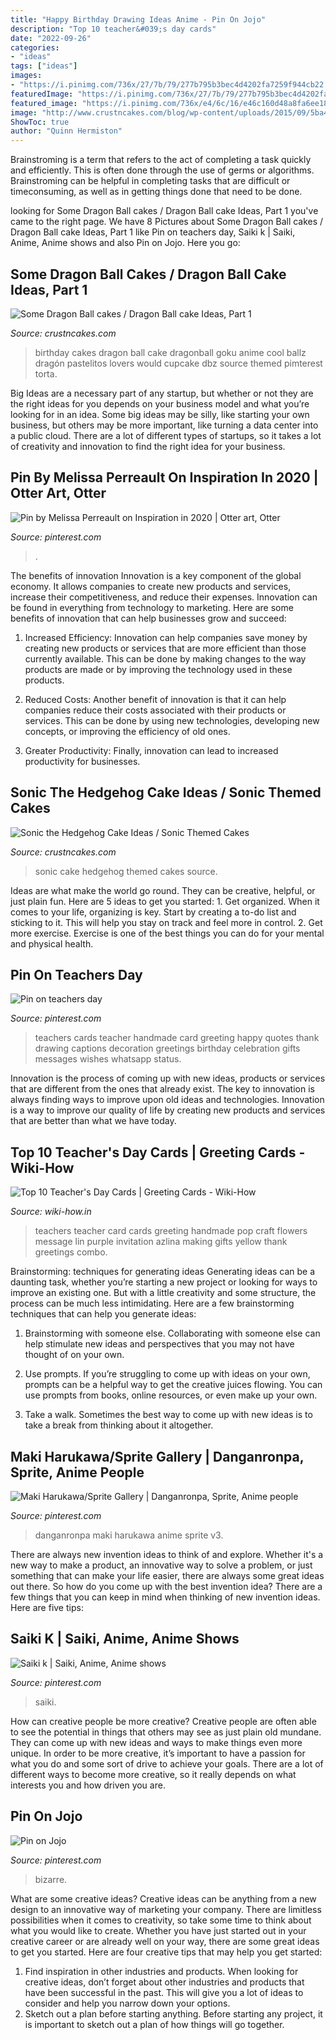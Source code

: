 ```yaml
---
title: "Happy Birthday Drawing Ideas Anime - Pin On Jojo"
description: "Top 10 teacher&#039;s day cards"
date: "2022-09-26"
categories:
- "ideas"
tags: ["ideas"]
images:
- "https://i.pinimg.com/736x/27/7b/79/277b795b3bec4d4202fa7259f944cb22.jpg"
featuredImage: "https://i.pinimg.com/736x/27/7b/79/277b795b3bec4d4202fa7259f944cb22.jpg"
featured_image: "https://i.pinimg.com/736x/e4/6c/16/e46c160d48a8fa6ee1823e5078249737.jpg"
image: "http://www.crustncakes.com/blog/wp-content/uploads/2015/09/5ba43d64071829da6c6d1493f7b6bf03.jpg"
ShowToc: true
author: "Quinn Hermiston"
---
```



Brainstroming is a term that refers to the act of completing a task quickly and efficiently. This is often done through the use of germs or algorithms. Brainstroming can be helpful in completing tasks that are difficult or timeconsuming, as well as in getting things done that need to be done.

	

		
looking for Some Dragon Ball cakes / Dragon Ball cake Ideas, Part 1 you've came to the right page. We have 8 Pictures about Some Dragon Ball cakes / Dragon Ball cake Ideas, Part 1 like Pin on teachers day, Saiki k | Saiki, Anime, Anime shows and also Pin on Jojo. Here you go:
		
    
## Some Dragon Ball Cakes / Dragon Ball Cake Ideas, Part 1

<img loading=lazy src="http://www.crustncakes.com/blog/wp-content/uploads/2015/06/c7fe9b1e922d5f67dcfd563e6875bc44.jpg" onerror="this.onerror=null;this.src='https://tse1.mm.bing.net/th?id=OIP.AXRIwYWu5hFLLNbDU0K_rAHaNK&amp;pid=15.1';" alt="Some Dragon Ball cakes / Dragon Ball cake Ideas, Part 1">

_Source: crustncakes.com_

>birthday cakes dragon ball cake dragonball goku anime cool ballz dragón pastelitos lovers would cupcake dbz source themed pimterest torta. 

	

Big Ideas are a necessary part of any startup, but whether or not they are the right ideas for you depends on your business model and what you’re looking for in an idea. Some big ideas may be silly, like starting your own business, but others may be more important, like turning a data center into a public cloud. There are a lot of different types of startups, so it takes a lot of creativity and innovation to find the right idea for your business.

    
## Pin By Melissa Perreault On Inspiration In 2020 | Otter Art, Otter

<img loading=lazy src="https://i.pinimg.com/736x/27/7b/79/277b795b3bec4d4202fa7259f944cb22.jpg" onerror="this.onerror=null;this.src='https://tse1.mm.bing.net/th?id=OIP.K_GcMn43pHc-z7cnq5JgDAHaJ8&amp;pid=15.1';" alt="Pin by Melissa Perreault on Inspiration in 2020 | Otter art, Otter">

_Source: pinterest.com_

>. 

	

The benefits of innovation
Innovation is a key component of the global economy. It allows companies to create new products and services, increase their competitiveness, and reduce their expenses. Innovation can be found in everything from technology to marketing. Here are some benefits of innovation that can help businesses grow and succeed:
1. Increased Efficiency: Innovation can help companies save money by creating new products or services that are more efficient than those currently available. This can be done by making changes to the way products are made or by improving the technology used in these products.

2. Reduced Costs: Another benefit of innovation is that it can help companies reduce their costs associated with their products or services. This can be done by using new technologies, developing new concepts, or improving the efficiency of old ones.

3. Greater Productivity: Finally, innovation can lead to increased productivity for businesses.

    
## Sonic The Hedgehog Cake Ideas / Sonic Themed Cakes

<img loading=lazy src="http://www.crustncakes.com/blog/wp-content/uploads/2015/09/5ba43d64071829da6c6d1493f7b6bf03.jpg" onerror="this.onerror=null;this.src='https://tse3.mm.bing.net/th?id=OIP.U31XzZk3zP9MxjCvzdvGfQHaJ6&amp;pid=15.1';" alt="Sonic the Hedgehog Cake Ideas / Sonic Themed Cakes">

_Source: crustncakes.com_

>sonic cake hedgehog themed cakes source. 

	

Ideas are what make the world go round. They can be creative, helpful, or just plain fun. Here are 5 ideas to get you started: 1. Get organized. When it comes to your life, organizing is key. Start by creating a to-do list and sticking to it. This will help you stay on track and feel more in control. 2. Get more exercise. Exercise is one of the best things you can do for your mental and physical health.

    
## Pin On Teachers Day

<img loading=lazy src="https://i.pinimg.com/736x/c7/77/de/c777dee0181e7427a82c6390d155af07--handmade-teachers-day-cards-teachers-day.jpg" onerror="this.onerror=null;this.src='https://tse2.mm.bing.net/th?id=OIP.8YLfQxbvcc_uN7C7b7rccwAAAA&amp;pid=15.1';" alt="Pin on teachers day">

_Source: pinterest.com_

>teachers cards teacher handmade card greeting happy quotes thank drawing captions decoration greetings birthday celebration gifts messages wishes whatsapp status. 

	

Innovation is the process of coming up with new ideas, products or services that are different from the ones that already exist. The key to innovation is always finding ways to improve upon old ideas and technologies. Innovation is a way to improve our quality of life by creating new products and services that are better than what we have today.

    
## Top 10 Teacher&#039;s Day Cards | Greeting Cards - Wiki-How

<img loading=lazy src="http://www.wiki-how.in/wp-content/uploads/2015/08/teachers-day-card.jpg" onerror="this.onerror=null;this.src='https://tse2.mm.bing.net/th?id=OIP.3FNlNWVz9MK82utfjGp_DQHaJ4&amp;pid=15.1';" alt="Top 10 Teacher&#039;s Day Cards | Greeting Cards - Wiki-How">

_Source: wiki-how.in_

>teachers teacher card cards greeting handmade pop craft flowers message lin purple invitation azlina making gifts yellow thank greetings combo. 

	

Brainstorming: techniques for generating ideas
Generating ideas can be a daunting task, whether you’re starting a new project or looking for ways to improve an existing one. But with a little creativity and some structure, the process can be much less intimidating.
Here are a few brainstorming techniques that can help you generate ideas:

1. Brainstorming with someone else. Collaborating with someone else can help stimulate new ideas and perspectives that you may not have thought of on your own.

2. Use prompts. If you’re struggling to come up with ideas on your own, prompts can be a helpful way to get the creative juices flowing. You can use prompts from books, online resources, or even make up your own.

3. Take a walk. Sometimes the best way to come up with new ideas is to take a break from thinking about it altogether.

    
## Maki Harukawa/Sprite Gallery | Danganronpa, Sprite, Anime People

<img loading=lazy src="https://i.pinimg.com/736x/63/45/35/634535dd708ed210c35f18c16018effd.jpg" onerror="this.onerror=null;this.src='https://tse2.mm.bing.net/th?id=OIP.FGtkFhP4tn3LrFekC1nkuQHaLe&amp;pid=15.1';" alt="Maki Harukawa/Sprite Gallery | Danganronpa, Sprite, Anime people">

_Source: pinterest.com_

>danganronpa maki harukawa anime sprite v3. 

	

There are always new invention ideas to think of and explore. Whether it's a new way to make a product, an innovative way to solve a problem, or just something that can make your life easier, there are always some great ideas out there. So how do you come up with the best invention idea? There are a few things that you can keep in mind when thinking of new invention ideas. Here are five tips: 

    
## Saiki K | Saiki, Anime, Anime Shows

<img loading=lazy src="https://i.pinimg.com/736x/56/64/c4/5664c44f24495e540c9c261fdd5080a4.jpg" onerror="this.onerror=null;this.src='https://tse2.mm.bing.net/th?id=OIP.9-4Jg6lg_UE7tiZwV_oKAgHaKL&amp;pid=15.1';" alt="Saiki k | Saiki, Anime, Anime shows">

_Source: pinterest.com_

>saiki. 

	

How can creative people be more creative?
Creative people are often able to see the potential in things that others may see as just plain old mundane. They can come up with new ideas and ways to make things even more unique. In order to be more creative, it’s important to have a passion for what you do and some sort of drive to achieve your goals. There are a lot of different ways to become more creative, so it really depends on what interests you and how driven you are.

    
## Pin On Jojo

<img loading=lazy src="https://i.pinimg.com/736x/e4/6c/16/e46c160d48a8fa6ee1823e5078249737.jpg" onerror="this.onerror=null;this.src='https://tse1.mm.bing.net/th?id=OIP.hBcRg_N8P7diVWCOnEbPTgHaKJ&amp;pid=15.1';" alt="Pin on Jojo">

_Source: pinterest.com_

>bizarre. 

	

What are some creative ideas?
Creative ideas can be anything from a new design to an innovative way of marketing your company. There are limitless possibilities when it comes to creativity, so take some time to think about what you would like to create. Whether you have just started out in your creative career or are already well on your way, there are some great ideas to get you started. Here are four creative tips that may help you get started: 
1. Find inspiration in other industries and products. When looking for creative ideas, don’t forget about other industries and products that have been successful in the past. This will give you a lot of ideas to consider and help you narrow down your options. 
2. Sketch out a plan before starting anything. Before starting any project, it is important to sketch out a plan of how things will go together.

